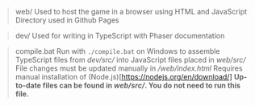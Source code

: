 > web/
Used to host the game in a browser using HTML and JavaScript
Directory used in Github Pages

> dev/
Used for writing in TypeScript with Phaser documentation

> compile.bat
Run with `./compile.bat` on Windows to assemble TypeScript files from *dev/src/* into JavaScript files placed in *web/src/*
File changes must be updated manually in */web/index.html*
Requires manual installation of (Node.js)[https://nodejs.org/en/download/]
__Up-to-date files can be found in *web/src/*. You do not need to run this file.__
